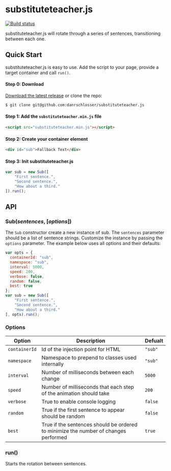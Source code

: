 substituteteacher.js
==========

[![Build status](https://travis-ci.org/danrschlosser/substituteteacher.js.svg)](https://travis-ci.org/danrschlosser/substituteteacher.js)

substituteteacher.js will rotate through a series of sentences, transitioning between each one.

## Quick Start

substituteteacher.js is easy to use. Add the script to your page, provide a target container and call `run()`.

#### Step 0: Download

[Download the latest release](https://github.com/danrschlosser/substituteteacher.js/releases/download/v0.2/substituteteacher.min.js) or clone the repo:

```bash
$ git clone git@github.com:danrschlosser/substituteteacher.js
```

#### Step 1: Add the `substituteteacher.min.js` file

```html
<script src="substituteteacher.min.js"></script>
```

#### Step 2: Create your container element

```html
<div id="sub">Fallback Text</div>
```

#### Step 3: Init substituteteacher.js

```javascript
var sub = new Sub([
    "First sentence.",
    "Second sentence.",
    "How about a third."
]).run();
```

## API

### Sub(_sentences_, [_options_])

The `Sub` constructor create a new instance of sub. The `sentences` parameter should be a list of sentence strings.  Customize the instance by passing the `options` parameter. The example below uses all options and their defaults:

```javascript
var opts = {
  containerId: "sub",
  namespace: "sub",
  interval: 5000,
  speed: 200,
  verbose: false,
  random: false,
  best: true
};
var sub = new Sub([
    "First sentence.",
    "Second sentence.",
    "How about a third."
], opts).run();
```

### Options

| Option | Description | Defualt |
|--------|-------------|---------|
| `containerId` | Id of the injection point for HTML | `"sub"`
| `namespace` | Namespace to prepend to classes used internally | `"sub"`
| `interval` | Number of milliseconds between each change | `5000`
| `speed` | Number of milliseconds that each step of the animation should take | `200`
| `verbose` | True to enable console logging | `false`
| `random` | True if the first sentence to appear should be random | `false`
| `best` | True if the sentences should be ordered to minimize the number of changes performed | `true`

### run()

Starts the rotation between sentences.

